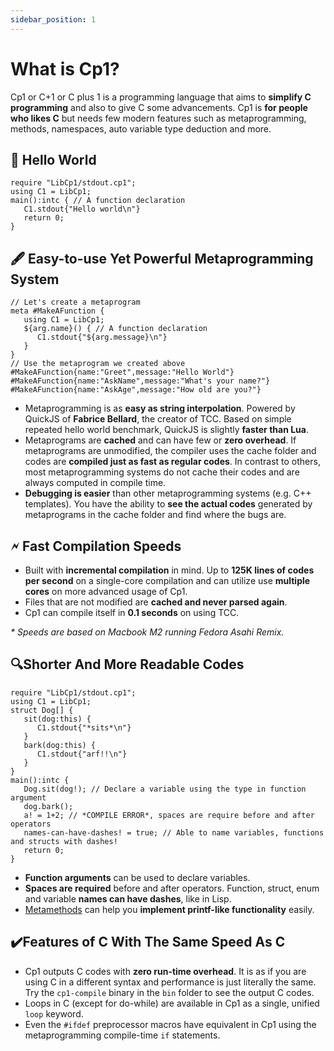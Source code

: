 ```yaml
---
sidebar_position: 1
---
```


# What is Cp1?

Cp1 or C+1 or C plus 1 is a programming language that aims to **simplify C programming** and also to give C some advancements. Cp1 is **for people who likes C** but needs few modern features such as metaprogramming, methods, namespaces, auto variable type deduction and more.

## 👋 Hello World
```cpone
require "LibCp1/stdout.cp1";
using C1 = LibCp1;
main():intc { // A function declaration
   C1.stdout{"Hello world\n"}
   return 0;
}
```
## 🖋️ Easy-to-use Yet Powerful Metaprogramming System
```cpone
// Let's create a metaprogram
meta #MakeAFunction {
   using C1 = LibCp1;
   ${arg.name}() { // A function declaration
      C1.stdout{"${arg.message}\n"}
   }
}
// Use the metaprogram we created above
#MakeAFunction{name:"Greet",message:"Hello World"}
#MakeAFunction{name:"AskName",message:"What's your name?"}
#MakeAFunction{name:"AskAge",message:"How old are you?"}
```
- Metaprogramming is as **easy as string interpolation**. Powered by QuickJS of **Fabrice Bellard**, the creator of TCC. Based on simple repeated hello world benchmark, QuickJS is slightly **faster than Lua**.
- Metaprograms are **cached** and can have few or **zero overhead**. If metaprograms are unmodified, the compiler uses the cache folder and codes are **compiled just as fast as regular codes**. In contrast to others, most metaprogramming systems do not cache their codes and are always computed in compile time.
- **Debugging is easier** than other metaprogramming systems (e.g. C++ templates). You have the ability to **see the actual codes** generated by metaprograms in the cache folder and find where the bugs are.

## 🗲 Fast Compilation Speeds

- Built with **incremental compilation** in mind. Up to **125K lines of codes per second** on a single-core compilation and can utilize use **multiple cores** on more advanced usage of Cp1.
- Files that are not modified are **cached and never parsed again**.
- Cp1 can compile itself in **0.1 seconds** on using TCC.

*\* Speeds are based on Macbook M2 running Fedora Asahi Remix.*

## 🔍Shorter And More Readable Codes
```cpone
require "LibCp1/stdout.cp1";
using C1 = LibCp1;
struct Dog[] {
   sit(dog:this) {
      C1.stdout{"*sits*\n"}
   }
   bark(dog:this) {
      C1.stdout{"arf!!\n"}
   }
}
main():intc {
   Dog.sit(dog!); // Declare a variable using the type in function argument
   dog.bark();
   a! = 1+2; // *COMPILE ERROR*, spaces are require before and after operators
   names-can-have-dashes! = true; // Able to name variables, functions and structs with dashes!
   return 0;
}
```
- **Function arguments** can be used to declare variables.
- **Spaces are required** before and after operators. Function, struct, enum and variable **names can have dashes**, like in Lisp.
- [Metamethods](/docs/meta#metafunctions-and-metamethods) can help you **implement printf-like functionality** easily.

## ✔️Features of C With The Same Speed As C
- Cp1 outputs C codes with **zero run-time overhead**. It is as if you are using C in a different syntax and performance is just literally the same. Try the `cp1-compile` binary in the `bin` folder to see the output C codes.
- Loops in C (except for do-while) are available in Cp1 as a single, unified `loop` keyword.
- Even the `#ifdef` preprocessor macros have equivalent in Cp1 using the metaprogramming compile-time `if` statements.
